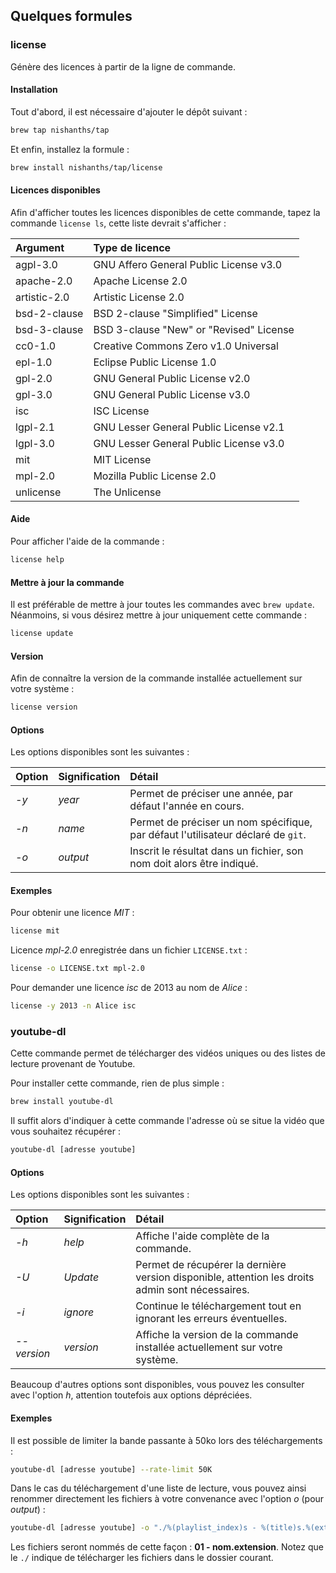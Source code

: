 
## Quelques formules

### license

Génère des licences à partir de la ligne de commande.

#### Installation

Tout d'abord, il est nécessaire d'ajouter le dépôt suivant :

``` bash
brew tap nishanths/tap
```

Et enfin, installez la formule :

``` bash
brew install nishanths/tap/license
```

#### Licences disponibles

Afin d'afficher toutes les licences disponibles de cette commande, tapez la commande `license ls`, cette liste devrait s'afficher :

| Argument          | Type de licence                                       |
| :---------------- | :---------------------------------------------------- |
| agpl-3.0          | GNU Affero General Public License v3.0                |
| apache-2.0        | Apache License 2.0                                    |
| artistic-2.0      | Artistic License 2.0                                  |
| bsd-2-clause      | BSD 2-clause "Simplified" License                     |
| bsd-3-clause      | BSD 3-clause "New" or "Revised" License               |
| cc0-1.0           | Creative Commons Zero v1.0 Universal                  |
| epl-1.0           | Eclipse Public License 1.0                            |
| gpl-2.0           | GNU General Public License v2.0                       |
| gpl-3.0           | GNU General Public License v3.0                       |
| isc               | ISC License                                           |
| lgpl-2.1          | GNU Lesser General Public License v2.1                |
| lgpl-3.0          | GNU Lesser General Public License v3.0                |
| mit               | MIT License                                           |
| mpl-2.0           | Mozilla Public License 2.0                            |
| unlicense         | The Unlicense                                         |

#### Aide

Pour afficher l'aide de la commande :

``` bash
license help
```

#### Mettre à jour la commande

Il est préférable de mettre à jour toutes les commandes avec `brew update`. Néanmoins, si vous désirez mettre à jour uniquement cette commande :

``` bash
license update
```

#### Version

Afin de connaître la version de la commande installée actuellement sur votre système :

``` bash
license version
```

#### Options

Les options disponibles sont les suivantes :

| Option        | Signification | Détail                                                                                |
| :------------ | :------------ | :------------------------------------------------------------------------------------ |
| *-y*          | *year*        | Permet de préciser une année, par défaut l'année en cours.                            |
| *-n*          | *name*        | Permet de préciser un nom spécifique, par défaut l'utilisateur déclaré de `git`.      |
| *-o*          | *output*      | Inscrit le résultat dans un fichier, son nom doit alors être indiqué.                 |

#### Exemples

Pour obtenir une licence *MIT* :

``` bash
license mit 
```

Licence *mpl-2.0* enregistrée dans un fichier `LICENSE.txt` :

``` bash
license -o LICENSE.txt mpl-2.0
```

Pour demander une licence *isc* de 2013 au nom de *Alice* :

``` bash
license -y 2013 -n Alice isc
```

### youtube-dl

Cette commande permet de télécharger des vidéos uniques ou des listes de lecture provenant de Youtube.

Pour installer cette commande, rien de plus simple :

``` bash
brew install youtube-dl
```

Il suffit alors d'indiquer à cette commande l'adresse où se situe la vidéo que vous souhaitez récupérer :

``` bash
youtube-dl [adresse youtube]
```

#### Options

Les options disponibles sont les suivantes :

| Option        | Signification | Détail                                                                                            |
| :------------ | :------------ | :------------------------------------------------------------------------------------------------ |
| *-h*          | *help*        | Affiche l'aide complète de la commande.                                                           |
| *-U*          | *Update*      | Permet de récupérer la dernière version disponible, attention les droits admin sont nécessaires.  |
| *-i*          | *ignore*      | Continue le téléchargement tout en ignorant les erreurs éventuelles.                              |
| *--version*   | *version*     | Affiche la version de la commande installée actuellement sur votre système.                       |

Beaucoup d'autres options sont disponibles, vous pouvez les consulter avec l'option *h*, attention toutefois aux options dépréciées.

#### Exemples

Il est possible de limiter la bande passante à 50ko lors des téléchargements :

``` bash
youtube-dl [adresse youtube] --rate-limit 50K
```

Dans le cas du téléchargement d'une liste de lecture, vous pouvez ainsi renommer directement les fichiers à votre convenance avec l'option *o* (pour *output*) :

``` bash
youtube-dl [adresse youtube] -o "./%(playlist_index)s - %(title)s.%(ext)s"
```

Les fichiers seront nommés de cette façon : **01 - nom.extension**. Notez que le `./` indique de télécharger les fichiers dans le dossier courant.
